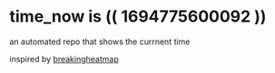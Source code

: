 # time_now is (( 1694775600092 ))

an automated repo that shows the currnent time

inspired by [breakingheatmap](https://github.com/breakingheatmap/breakingheatmap)